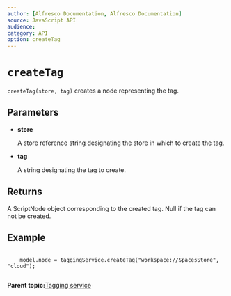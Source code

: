 ```yaml
---
author: [Alfresco Documentation, Alfresco Documentation]
source: JavaScript API
audience: 
category: API
option: createTag
---
```


# `createTag`

`createTag(store, tag)` creates a node representing the tag.

## Parameters

-   **store**

    A store reference string designating the store in which to create the tag.

-   **tag**

    A string designating the tag to create.


## Returns

A ScriptNode object corresponding to the created tag. Null if the tag can not be created.

## Example

```

    model.node = taggingService.createTag("workspace://SpacesStore", "cloud");        
      
```

**Parent topic:**[Tagging service](../references/API-JS-TaggingService.md)

